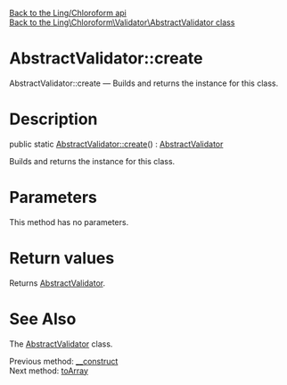 [Back to the Ling/Chloroform api](https://github.com/lingtalfi/Chloroform/blob/master/doc/api/Ling/Chloroform.md)<br>
[Back to the Ling\Chloroform\Validator\AbstractValidator class](https://github.com/lingtalfi/Chloroform/blob/master/doc/api/Ling/Chloroform/Validator/AbstractValidator.md)


AbstractValidator::create
================



AbstractValidator::create — Builds and returns the instance for this class.




Description
================


public static [AbstractValidator::create](https://github.com/lingtalfi/Chloroform/blob/master/doc/api/Ling/Chloroform/Validator/AbstractValidator/create.md)() : [AbstractValidator](https://github.com/lingtalfi/Chloroform/blob/master/doc/api/Ling/Chloroform/Validator/AbstractValidator.md)




Builds and returns the instance for this class.




Parameters
================

This method has no parameters.


Return values
================

Returns [AbstractValidator](https://github.com/lingtalfi/Chloroform/blob/master/doc/api/Ling/Chloroform/Validator/AbstractValidator.md).








See Also
================

The [AbstractValidator](https://github.com/lingtalfi/Chloroform/blob/master/doc/api/Ling/Chloroform/Validator/AbstractValidator.md) class.

Previous method: [__construct](https://github.com/lingtalfi/Chloroform/blob/master/doc/api/Ling/Chloroform/Validator/AbstractValidator/__construct.md)<br>Next method: [toArray](https://github.com/lingtalfi/Chloroform/blob/master/doc/api/Ling/Chloroform/Validator/AbstractValidator/toArray.md)<br>

